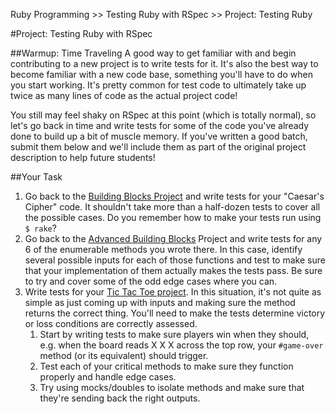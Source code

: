 Ruby Programming >> Testing Ruby with RSpec >> Project: Testing Ruby

#Project: Testing Ruby with RSpec

##Warmup: Time Traveling
A good way to get familiar with and begin contributing to a new project is to write tests for it. It's also the best way to become familiar with a new code base, something you'll have to do when you start working. It's pretty common for test code to ultimately take up twice as many lines of code as the actual project code!

You still may feel shaky on RSpec at this point (which is totally normal), so let's go back in time and write tests for some of the code you've already done to build up a bit of muscle memory. If you've written a good batch, submit them below and we'll include them as part of the original project description to help future students!

##Your Task
1. Go back to the [Building Blocks Project](http://www.theodinproject.com/ruby-programming/building-blocks) and write tests for your "Caesar's Cipher" code. It shouldn't take more than a half-dozen tests to cover all the possible cases. Do you remember how to make your tests run using `$ rake`?
2. Go back to the [Advanced Building Blocks](http://www.theodinproject.com/ruby-programming/advanced-building-blocks) Project and write tests for any 6 of the enumerable methods you wrote there. In this case, identify several possible inputs for each of those functions and test to make sure that your implementation of them actually makes the tests pass. Be sure to try and cover some of the odd edge cases where you can.
3. Write tests for your [Tic Tac Toe project](http://www.theodinproject.com/ruby-programming/oop). In this situation, it's not quite as simple as just coming up with inputs and making sure the method returns the correct thing. You'll need to make the tests determine victory or loss conditions are correctly assessed.
    1. Start by writing tests to make sure players win when they should, e.g. when the board reads X X X across the top row, your `#game-over` method (or its equivalent) should trigger.
    2. Test each of your critical methods to make sure they function properly and handle edge cases.
    3. Try using mocks/doubles to isolate methods and make sure that they're sending back the right outputs.

<!---
## Project: TDD Connect Four

Hopefully everyone has played Connect Four at some point (if not, see the Wikipedia page). It's a basic game where each player takes turns dropping pieces into the cage. Players win if they manage to get 4 of their pieces consecutively in a row, column, or along a diagonal.

The game rules are fairly straightforward and you'll be building it on the command line like you did with the other games. If you want to spice up your game pieces, look up the unicode miscellaneous symbols. The Ruby part of this should be well within your capability by now so it shouldn't tax you much to think about it.

The major difference here is that you'll be doing this TDD-style. So figure out what needs to happen, write a (failing) test for it, then write the code to make that test pass, then see if there's anything you can do to refactor your code and make it better.

Only write exactly enough code to make your test pass. Oftentimes, you'll end up having to write two tests in order to make a method do anything useful. That's okay here. It may feel a bit like overkill, but that's the point of the exercise. Your thoughts will probably be something like "Okay, I need to make this thing happen. How do I test it? Okay, wrote the test, how do I code it into Ruby? Okay, wrote the Ruby, how can I make this better?" You'll find yourself spending a fair bit of time Googling and trying to figure out exactly how to test a particular bit of functionality. That's also okay... You're really learning RSpec here, not Ruby, and it takes some getting used to.
Your Task

    Build Connect Four! Just be sure to keep it TDD.

Student Solutions

Send us your solution so we can show others! Submit a link to the Github repo with your files in it here using any of the methods listed on the contributing page. Please include your partner's github handle somewhere in the description if they would like attribution.

    Add your solution below this line!
    Stefan P's solution
    Leonard Soaivan's solution
    Donald's solution
    Marina Sergeyeva's solution
    Tommy Noe's solution
    James MacIvor's solution
    Aleksandar's solution
    Kate McFaul's solution
    Artur Janik's solution
    Dominik Stodolny's solution
    Dawn Pattison's solution
    Frank Peelen's solution
    AtActionPark's solution
    Alex Chen's solution
    Dan Hoying's solution
    Xavier Reid's solution
    Sander Schepens's solution
    Florian Mainguy's solution
    Giorgos's solution
    Alex Tsiras' solution
    srashidi's solution
    cdouglass's solution
    James Brooks's solution
    Luke Walker's solution
    Tomasz Kula's solution
    Miguel Herrera's solution
    Max Gallant's solution
    djhart's solution
    Sophia Wu's solution
    Fabricio Carrara's solution
    Ricardo Villegas' solution (Game code, Game tests)
    Kevin Mulherns solution
    DV's solution
    Shala Qweghen's solution
    Amrr Bakry's solution
    Jiazhi Guo's solution
    m-chrzan's solution
    Loris Aranda's solution
    at0micr3d's solution
    Dylan's solution
    Austin Mason's solution
    David Chapman's solution
    Jerry Gao's solution
    tholymap's solution
    Francisco Carlos's solution

Additional Resources

This section contains helpful links to other content. It isn't required, so consider it supplemental for if you need to dive deeper into something

    RSpec Mock example SO question

Discuss this Lesson on our Chat

From the creators of The Odin Project...
The Viking Code School
Viking ad 180x150
The Viking Code School
Octocat
Cc license 88x31
Mark Project Completed

Prev

Lesson

View

Course

Next

Lesson
Blog About FAQ Contributing
Contact Press Legal Sitemap

-->